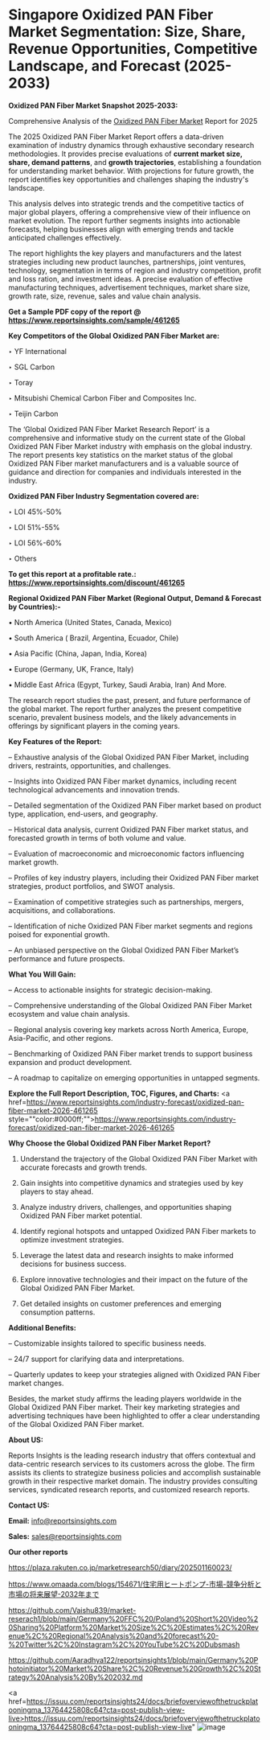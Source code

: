 # Singapore Oxidized PAN Fiber Market Segmentation: Size, Share, Revenue Opportunities, Competitive Landscape, and Forecast (2025-2033)

<strong>Oxidized PAN Fiber Market Snapshot 2025-2033:</strong>

Comprehensive Analysis of the <a href=https://www.reportsinsights.com/sample/461265>Oxidized PAN Fiber Market</a> Report for 2025

The 2025 Oxidized PAN Fiber Market Report offers a data-driven examination of industry dynamics through exhaustive secondary research methodologies. It provides precise evaluations of <strong>current market size, share, demand patterns</strong>, and <strong>growth trajectories</strong>, establishing a foundation for understanding market behavior. With projections for future growth, the report identifies key opportunities and challenges shaping the industry's landscape.

This analysis delves into strategic trends and the competitive tactics of major global players, offering a comprehensive view of their influence on market evolution. The report further segments insights into actionable forecasts, helping businesses align with emerging trends and tackle anticipated challenges effectively.

The report highlights the key players and manufacturers and the latest strategies including new product launches, partnerships, joint ventures, technology, segmentation in terms of region and industry competition, profit and loss ration, and investment ideas. A precise evaluation of effective manufacturing techniques, advertisement techniques, market share size, growth rate, size, revenue, sales and value chain analysis.

<strong>Get a Sample PDF copy of the report @ <a href=https://www.reportsinsights.com/sample/461265 style=color:#0000ff;>https://www.reportsinsights.com/sample/461265</a></strong>

<strong>Key Competitors of the Global Oxidized PAN Fiber Market are:</strong>

‣ YF International

‣ SGL Carbon

‣ Toray

‣ Mitsubishi Chemical Carbon Fiber and Composites Inc.

‣ Teijin Carbon

The ‘Global Oxidized PAN Fiber Market Research Report’ is a comprehensive and informative study on the current state of the Global Oxidized PAN Fiber Market industry with emphasis on the global industry. The report presents key statistics on the market status of the global Oxidized PAN Fiber market manufacturers and is a valuable source of guidance and direction for companies and individuals interested in the industry.

<strong>Oxidized PAN Fiber Industry Segmentation covered are:</strong>

‣ LOI 45%-50%

‣ LOI 51%-55%

‣ LOI 56%-60%

‣ Others

<strong>To get this report at a profitable rate.: <a href=https://www.reportsinsights.com/discount/461265 style=color:#0000ff;>https://www.reportsinsights.com/discount/461265</a></strong>

<strong>Regional Oxidized PAN Fiber Market (Regional Output, Demand &amp; Forecast by Countries):-</strong>

• North America (United States, Canada, Mexico)

• South America ( Brazil, Argentina, Ecuador, Chile)

• Asia Pacific (China, Japan, India, Korea)

• Europe (Germany, UK, France, Italy)

• Middle East Africa (Egypt, Turkey, Saudi Arabia, Iran) And More.

The research report studies the past, present, and future performance of the global market. The report further analyzes the present competitive scenario, prevalent business models, and the likely advancements in offerings by significant players in the coming years.

<strong>Key Features of the Report:</strong>

– Exhaustive analysis of the Global Oxidized PAN Fiber Market, including drivers, restraints, opportunities, and challenges.

– Insights into Oxidized PAN Fiber market dynamics, including recent technological advancements and innovation trends.

– Detailed segmentation of the Oxidized PAN Fiber market based on product type, application, end-users, and geography.

– Historical data analysis, current Oxidized PAN Fiber market status, and forecasted growth in terms of both volume and value.

– Evaluation of macroeconomic and microeconomic factors influencing market growth.

– Profiles of key industry players, including their Oxidized PAN Fiber market strategies, product portfolios, and SWOT analysis.

– Examination of competitive strategies such as partnerships, mergers, acquisitions, and collaborations.

– Identification of niche Oxidized PAN Fiber market segments and regions poised for exponential growth.

– An unbiased perspective on the Global Oxidized PAN Fiber Market’s performance and future prospects.

<strong>What You Will Gain:</strong>

– Access to actionable insights for strategic decision-making.

– Comprehensive understanding of the Global Oxidized PAN Fiber Market ecosystem and value chain analysis.

– Regional analysis covering key markets across North America, Europe, Asia-Pacific, and other regions.

– Benchmarking of Oxidized PAN Fiber market trends to support business expansion and product development.

– A roadmap to capitalize on emerging opportunities in untapped segments.

<strong>Explore the Full Report Description, TOC, Figures, and Charts:</strong>
<a href=https://www.reportsinsights.com/industry-forecast/oxidized-pan-fiber-market-2026-461265 style=""color:#0000ff;"">https://www.reportsinsights.com/industry-forecast/oxidized-pan-fiber-market-2026-461265</a>

<strong>Why Choose the Global Oxidized PAN Fiber Market Report?</strong>

1. Understand the trajectory of the Global Oxidized PAN Fiber Market with accurate forecasts and growth trends.

2. Gain insights into competitive dynamics and strategies used by key players to stay ahead.

3. Analyze industry drivers, challenges, and opportunities shaping Oxidized PAN Fiber market potential.

4. Identify regional hotspots and untapped Oxidized PAN Fiber markets to optimize investment strategies.

5. Leverage the latest data and research insights to make informed decisions for business success.

6. Explore innovative technologies and their impact on the future of the Global Oxidized PAN Fiber Market.

7. Get detailed insights on customer preferences and emerging consumption patterns.

<strong>Additional Benefits:</strong>

– Customizable insights tailored to specific business needs.

– 24/7 support for clarifying data and interpretations.

– Quarterly updates to keep your strategies aligned with Oxidized PAN Fiber market changes.

Besides, the market study affirms the leading players worldwide in the Global Oxidized PAN Fiber market. Their key marketing strategies and advertising techniques have been highlighted to offer a clear understanding of the Global Oxidized PAN Fiber market.

<strong><strong>About US</strong>:</strong>

Reports Insights is the leading research industry that offers contextual and data-centric research services to its customers across the globe. The firm assists its clients to strategize business policies and accomplish sustainable growth in their respective market domain. The industry provides consulting services, syndicated research reports, and customized research reports.

<strong>Contact US:</strong>

<p class=><b>Email:</b> <a href=mailto:info@reportsinsights.com>info@reportsinsights.com</a></p>
<p class=><b>Sales:</b> <a href=mailto:sales@reportsinsights.com>sales@reportsinsights.com</a></p>

<strong>Our other reports</strong>

<a href=https://plaza.rakuten.co.jp/marketresearch50/diary/202501160023/>https://plaza.rakuten.co.jp/marketresearch50/diary/202501160023/</a>

<a href=https://www.omaada.com/blogs/154671/住宅用ヒートポンプ-市場-競争分析と市場の将来展望-2032年まで>https://www.omaada.com/blogs/154671/住宅用ヒートポンプ-市場-競争分析と市場の将来展望-2032年まで</a>

<a href=https://github.com/Vaishu839/market-reserach1/blob/main/Germany%20FFC%20/Poland%20Short%20Video%20Sharing%20Platform%20Market%20Size%2C%20Estimates%2C%20Revenue%2C%20Regional%20Analysis%20and%20forecast%20-%20Twitter%2C%20Instagram%2C%20YouTube%2C%20Dubsmash>https://github.com/Vaishu839/market-reserach1/blob/main/Germany%20FFC%20/Poland%20Short%20Video%20Sharing%20Platform%20Market%20Size%2C%20Estimates%2C%20Revenue%2C%20Regional%20Analysis%20and%20forecast%20-%20Twitter%2C%20Instagram%2C%20YouTube%2C%20Dubsmash</a>

<a href=https://github.com/Aaradhya122/reportsinsights1/blob/main/Germany%20Photoinitiator%20Market%20Share%2C%20Revenue%20Growth%2C%20Strategy%20Analysis%20By%202032.md>https://github.com/Aaradhya122/reportsinsights1/blob/main/Germany%20Photoinitiator%20Market%20Share%2C%20Revenue%20Growth%2C%20Strategy%20Analysis%20By%202032.md</a>

<a href=https://issuu.com/reportsinsights24/docs/briefoverviewofthetruckplatooningma_13764425808c64?cta=post-publish-view-live>https://issuu.com/reportsinsights24/docs/briefoverviewofthetruckplatooningma_13764425808c64?cta=post-publish-view-live</a>"
![image](https://github.com/user-attachments/assets/28c96df3-152b-4f70-8c04-6d4157276b89)
